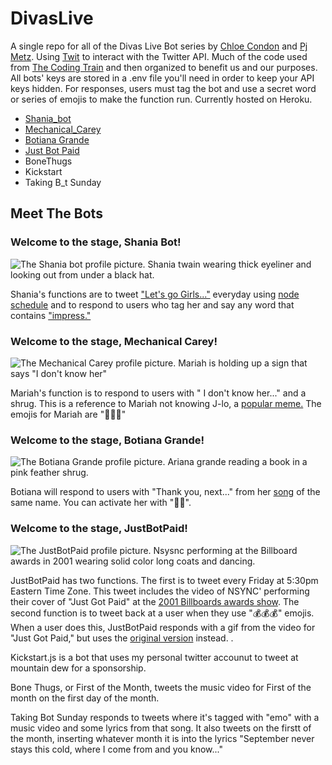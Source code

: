 # DivasLive

 A single repo for all of the Divas Live Bot series by [Chloe Condon](https://www.twitter.com/ChloeCondon) and [Pj Metz](https://www.twitter.com/metzinaround). Using [Twit](https://github.com/ttezel/twit) to interact with the Twitter API. Much of the code used from [The Coding Train](https://www.youtube.com/watch?v=RF5_MPSNAtU) and then organized to benefit us and our purposes. All bots' keys are stored in a .env file you'll need in order to keep your API keys hidden. For responses, users must tag the bot and use a secret word or series of emojis to make the function run. Currently hosted on Heroku.

- [Shania_bot](#shania-bot)
- [Mechanical_Carey](#mariah)
- [Botiana Grande](#botiana)
- [Just Bot Paid](#nsync)
- BoneThugs
- Kickstart
- Taking B_t Sunday

## Meet The Bots

 <a name="shania"></a> 
 ### Welcome to the stage, Shania Bot!

 ![The Shania bot profile picture. Shania twain wearing thick eyeliner and looking out from under a black hat.](https://user-images.githubusercontent.com/65838556/114191008-f2b34880-9919-11eb-8cba-233cfe5e3f8f.png)

Shania's functions are to tweet ["Let's go Girls..."](https://www.youtube.com/watch?v=ZJL4UGSbeFg) everyday using [node schedule](https://www.npmjs.com/package/node-schedule) and to respond to users who tag her and say any word that contains ["impress."](https://www.youtube.com/watch?v=mqFLXayD6e8)
 
 <a name="mariah"></a>
 ### Welcome to the stage, Mechanical Carey!
 
 ![The Mechanical Carey profile picture. Mariah is holding up a sign that says "I don't know her"](https://user-images.githubusercontent.com/65838556/114191103-0c549000-991a-11eb-9479-7bab9cf9fc3e.png)
 
 Mariah's function is to respond to users with " I don't know her..." and a shrug. This is a reference to Mariah not knowing J-lo, a [popular meme.](https://youtu.be/XENY5t5_Y7o) The emojis for Mariah are "👀🙄😒"
 
 <a name="botiana"></a>
 ### Welcome to the stage, Botiana Grande!
 
 ![The Botiana Grande profile picture. Ariana grande reading a book in a pink feather shrug.](https://user-images.githubusercontent.com/65838556/114191149-18d8e880-991a-11eb-89f4-292ba0257e6a.png)
 
 Botiana will respond to users with "Thank you, next..." from her [song](https://www.youtube.com/watch?v=gl1aHhXnN1k) of the same name. You can activate her with "👀💅".
 
 <a name="nsync"></a>
 ### Welcome to the stage, JustBotPaid!
 
 ![The JustBotPaid profile picture. Nsysnc performing at the Billboard awards in 2001 wearing solid color long coats and dancing.](https://user-images.githubusercontent.com/65838556/114191219-2e4e1280-991a-11eb-91f3-424a945d21a8.png)
 
 JustBotPaid has two functions. The first is to tweet every Friday at 5:30pm Eastern Time Zone. This tweet includes the video of NSYNC' performing their cover of "Just Got Paid" at the [2001 Billboards awards show](https://www.youtube.com/watch?v=byuPyhx5Ytg). The second function is to tweet back at a user when they use "💰💰💰" emojis. When a user does this, JustBotPaid responds with a gif from the video for "Just Got Paid," but uses the [original version](https://www.youtube.com/watch?v=jl1mQASHc48) instead. . 
 
Kickstart.js is a bot that uses my personal twitter accounut to tweet at mountain dew for a sponsorship. 

Bone Thugs, or First of the Month, tweets the music video for First of the month on the first day of the month. 

Taking Bot Sunday responds to tweets where it's tagged with "emo" with a music video and some lyrics from that song. It also tweets on the firstt of the month, inserting whatever month it is into the lyrics "September never stays this cold, where I come from and you know..."
